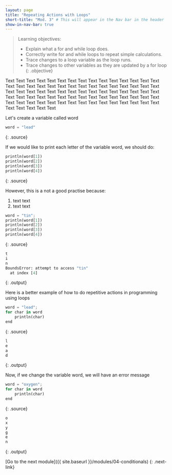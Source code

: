 ```yaml
---
layout: page
title: "Repeating Actions with Loops"
short-title: "Mod. 3" # This will appear in the Nav bar in the header
show-in-nav-bar: true
---
```


> Learning objectives:
> - Explain what a for and while loop does.
> - Correctly write for and while loops to repeat simple calculations.
> - Trace changes to a loop variable as the loop runs.
> - Trace changes to other variables as they are updated by a for loop
{: .objective}

Text Text Text Text Text Text Text Text Text Text Text Text Text Text Text Text Text Text Text Text Text Text Text Text Text Text Text Text Text Text Text Text Text Text Text Text Text Text Text Text Text Text Text Text Text Text Text Text Text Text Text Text Text Text Text Text Text Text Text Text Text Text Text Text Text Text Text Text Text Text Text Text Text Text Text Text Text Text Text Text 

Let's create a variable called word
```python
word = "lead"
```
{: .source}

If we would like to print each letter of the variable word, we should do:
```python
println(word[1])
println(word[2])
println(word[3])
println(word[4])
```
{: .source}

However, this is a not a good practise because:
1. text text
2. text text 

```python
word = "tin";
println(word[1])
println(word[2])
println(word[3])
println(word[4])
```
{: .source}

```python
t
i
n
BoundsError: attempt to access "tin"
  at index [4]
```
{: .output}

Here is a better example of how to do repetitive actions in programming using loops
```python
word = "lead";
for char in word
    println(char)
end
```
{: .source}

```python
l
e
a
d
```
{: .output}

Now, if we change the variable word, we will have an error message
```python
word = "oxygen";
for char in word
    println(char)
end
```
{: .source}

```python
o
x
y
g
e
n
```
{: .output}


[Go to the next module]({{ site.baseurl }}/modules/04-conditionals)
{: .next-link}
